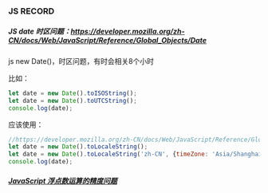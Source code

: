 ### JS RECORD

##### JS date 时区问题：https://developer.mozilla.org/zh-CN/docs/Web/JavaScript/Reference/Global_Objects/Date

js new Date()，时区问题，有时会相关8个小时

比如：

```javascript
let date = new Date().toISOString();
let date = new Date().toUTCString();
console.log(date);
```

应该使用：

```javascript
//https://developer.mozilla.org/zh-CN/docs/Web/JavaScript/Reference/Global_Objects/Date/toLocaleString
let date = new Date().toLocaleString();
let date = new Date().toLocaleString('zh-CN', {timeZone: 'Asia/Shanghai', hour12: false});
console.log(date);
```



##### [JavaScript 浮点数运算的精度问题](https://www.html.cn/archives/7340)

